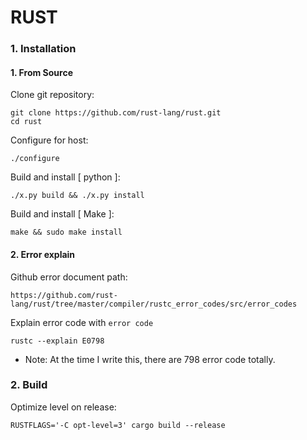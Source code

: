 # RUST

### 1. Installation
#### 1. From Source
Clone git repository:
```
git clone https://github.com/rust-lang/rust.git
cd rust
```

Configure for host:
```
./configure
```

Build and install [ python ]:
```
./x.py build && ./x.py install
```

Build and install [ Make ]:
```
make && sudo make install
```

#### 2. Error explain
Github error document path:
```
https://github.com/rust-lang/rust/tree/master/compiler/rustc_error_codes/src/error_codes
```

Explain error code with `error code`
```
rustc --explain E0798
```

* Note: At the time I write this, there are 798 error code totally.

### 2. Build
Optimize level on release:
```
RUSTFLAGS='-C opt-level=3' cargo build --release
```

